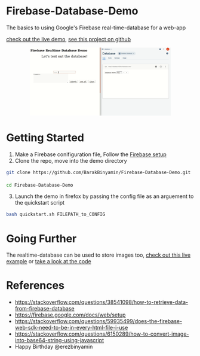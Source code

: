 # Firebase-Database-Demo
The basics to using Google's Firebase real-time-database for a web-app

[check out the live demo](https://barakbinyamin.github.io/Firebase-Database-Demo/demo.html), [see this project on github](https://github.com/BarakBinyamin/Firebase-Database-Demo)

<p align="center">
<img width="75%" src="/blogs/Firebase-Database-Demo/demo.gif"></p>

# Getting Started
1. Make a Firebase conifiguration file, Follow the [Firebase setup](Configuration-steps/README.md)
2. Clone the repo, move into the demo directory

```bash
git clone https://github.com/BarakBinyamin/Firebase-Database-Demo.git  

cd Firebase-Database-Demo  
```

3. Launch the demo in firefox by passing the config file as an arguement to the quickstart script
```bash
bash quickstart.sh FILEPATH_to_CONFIG
```

# Going Further
The realtime-database can be used to store images too, [check out this live example](https://BarakBinyamin.github.io/image-database/image_demo.html) or [take a look at the code](https://github.com/BarakBinyamin/Firebase-Database-Demo/tree/master/image-database)


# References
- https://stackoverflow.com/questions/38541098/how-to-retrieve-data-from-firebase-database  
- https://firebase.google.com/docs/web/setup
- https://stackoverflow.com/questions/59935499/does-the-firebase-web-sdk-need-to-be-in-every-html-file-i-use  
- https://stackoverflow.com/questions/6150289/how-to-convert-image-into-base64-string-using-javascript  
- Happy Birthday @erezbinyamin